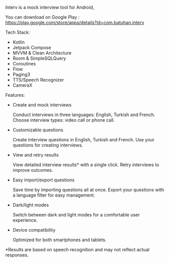 Interv is a mock interview tool for Android, 

You can download on Google Play : https://play.google.com/store/apps/details?id=com.batuhan.interv

Tech Stack:

- Kotlin
- Jetpack Compose
- MVVM & Clean Architecture
- Room & SimpleSQLQuery
- Coroutines
- Flow
- Paging3
- TTS/Speech Recognizer
- CameraX

Features:

- Create and mock interviews

  Conduct interviews in three languages: English, Turkish and French.
  Choose interview types: video call or phone call.


- Customizable questions

  Create interview questions in English, Turkish and French.
  Use your questions for creating interviews.

- View and retry results

  View detailed interview results* with a single click.
  Retry interviews to improve outcomes.

- Easy import/export questions

  Save time by importing questions all at once.
  Export your questions with a language filter for easy management.

- Dark/light modes

  Switch between dark and light modes for a comfortable user experience.

- Device compatibility

  Optimized for both smartphones and tablets.

*Results are based on speech recognition and may not reflect actual responses.
